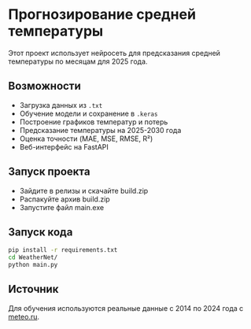 # Прогнозирование средней температуры  

Этот проект использует нейросеть для предсказания средней температуры по месяцам для 2025 года.

## Возможности  
- Загрузка данных из `.txt`  
- Обучение модели и сохранение в `.keras`  
- Построение графиков температур и потерь  
- Предсказание температуры на 2025-2030 года  
- Оценка точности (MAE, MSE, RMSE, R²)  
- Веб-интерфейс на FastAPI

## Запуск проекта
- Зайдите в релизы и скачайте build.zip
- Распакуйте архив build.zip
- Запустите файл main.exe

## Запуск кода
```sh
pip install -r requirements.txt
cd WeatherNet/
python main.py
```

## Источник
Для обучения используются реальные данные с 2014 по 2024 года с [meteo.ru](https://meteo.ru).  
